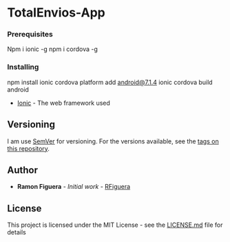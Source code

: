 # TotalEnvios-App


### Prerequisites

Npm i ionic -g
npm i cordova -g


### Installing

npm install
ionic cordova platform add android@7.1.4
ionic cordova build android



* [Ionic](https://ionicframework.com/docs/v3) - The web framework used


## Versioning

I am use [SemVer](http://semver.org/) for versioning. For the versions available, see the [tags on this repository](https://github.com/your/project/tags). 

## Author

* **Ramon Figuera** - *Initial work* - [RFiguera](https://github.com/refm130995)

## License

This project is licensed under the MIT License - see the [LICENSE.md](LICENSE.md) file for details


